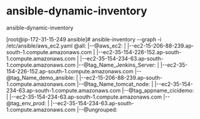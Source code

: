 # ansible-dynamic-inventory
ansible-dynamic-inventory

[root@ip-172-31-15-249 ansible]# ansible-inventory --graph -i /etc/ansible/aws_ec2.yaml
@all:
  |--@aws_ec2:
  |  |--ec2-15-206-88-239.ap-south-1.compute.amazonaws.com
  |  |--ec2-35-154-226-152.ap-south-1.compute.amazonaws.com
  |  |--ec2-35-154-234-63.ap-south-1.compute.amazonaws.com
  |--@tag_Name_Jenkins_Server:
  |  |--ec2-35-154-226-152.ap-south-1.compute.amazonaws.com
  |--@tag_Name_demo_ansible:
  |  |--ec2-15-206-88-239.ap-south-1.compute.amazonaws.com
  |--@tag_Name_tomcat_node:
  |  |--ec2-35-154-234-63.ap-south-1.compute.amazonaws.com
  |--@tag_appname_cicidemo:
  |  |--ec2-35-154-234-63.ap-south-1.compute.amazonaws.com
  |--@tag_env_prod:
  |  |--ec2-35-154-234-63.ap-south-1.compute.amazonaws.com
  |--@ungrouped:
